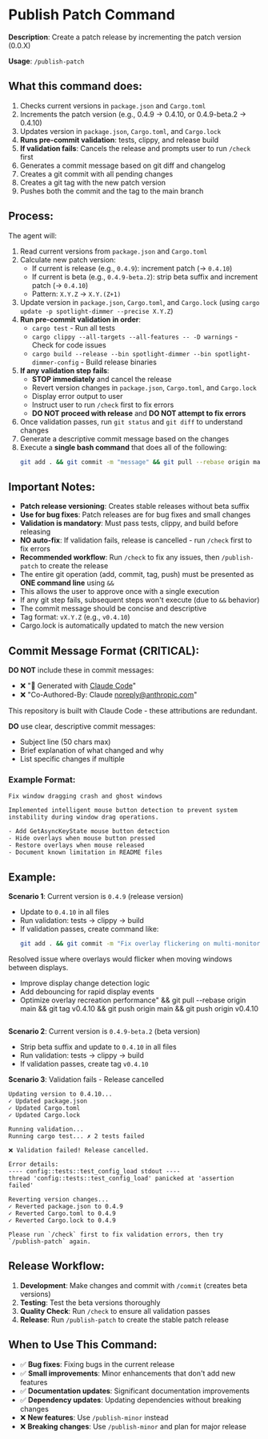 # Publish Patch Command

**Description**: Create a patch release by incrementing the patch version (0.0.X)

**Usage**: `/publish-patch`

## What this command does:

1. Checks current versions in `package.json` and `Cargo.toml`
2. Increments the patch version (e.g., 0.4.9 → 0.4.10, or 0.4.9-beta.2 → 0.4.10)
3. Updates version in `package.json`, `Cargo.toml`, and `Cargo.lock`
4. **Runs pre-commit validation**: tests, clippy, and release build
5. **If validation fails**: Cancels the release and prompts user to run `/check` first
6. Generates a commit message based on git diff and changelog
7. Creates a git commit with all pending changes
8. Creates a git tag with the new patch version
9. Pushes both the commit and the tag to the main branch

## Process:

The agent will:
1. Read current versions from `package.json` and `Cargo.toml`
2. Calculate new patch version:
   - If current is release (e.g., `0.4.9`): increment patch (→ `0.4.10`)
   - If current is beta (e.g., `0.4.9-beta.2`): strip beta suffix and increment patch (→ `0.4.10`)
   - Pattern: `X.Y.Z` → `X.Y.(Z+1)`
3. Update version in `package.json`, `Cargo.toml`, and `Cargo.lock` (using `cargo update -p spotlight-dimmer --precise X.Y.Z`)
4. **Run pre-commit validation in order**:
   - `cargo test` - Run all tests
   - `cargo clippy --all-targets --all-features -- -D warnings` - Check for code issues
   - `cargo build --release --bin spotlight-dimmer --bin spotlight-dimmer-config` - Build release binaries
5. **If any validation step fails**:
   - **STOP immediately** and cancel the release
   - Revert version changes in `package.json`, `Cargo.toml`, and `Cargo.lock`
   - Display error output to user
   - Instruct user to run `/check` first to fix errors
   - **DO NOT proceed with release** and **DO NOT attempt to fix errors**
6. Once validation passes, run `git status` and `git diff` to understand changes
7. Generate a descriptive commit message based on the changes
8. Execute a **single bash command** that does all of the following:
   ```bash
   git add . && git commit -m "message" && git pull --rebase origin main && git tag vX.Y.Z && git push origin main && git push origin vX.Y.Z
   ```

## Important Notes:

- **Patch release versioning**: Creates stable releases without beta suffix
- **Use for bug fixes**: Patch releases are for bug fixes and small changes
- **Validation is mandatory**: Must pass tests, clippy, and build before releasing
- **NO auto-fix**: If validation fails, release is cancelled - run `/check` first to fix errors
- **Recommended workflow**: Run `/check` to fix any issues, then `/publish-patch` to create the release
- The entire git operation (add, commit, tag, push) must be presented as **ONE command line** using `&&`
- This allows the user to approve once with a single execution
- If any git step fails, subsequent steps won't execute (due to `&&` behavior)
- The commit message should be concise and descriptive
- Tag format: `vX.Y.Z` (e.g., `v0.4.10`)
- Cargo.lock is automatically updated to match the new version

## Commit Message Format (CRITICAL):

**DO NOT** include these in commit messages:
- ❌ "🤖 Generated with [Claude Code](https://claude.com/claude-code)"
- ❌ "Co-Authored-By: Claude <noreply@anthropic.com>"

This repository is built with Claude Code - these attributions are redundant.

**DO** use clear, descriptive commit messages:
- Subject line (50 chars max)
- Brief explanation of what changed and why
- List specific changes if multiple

### Example Format:
```
Fix window dragging crash and ghost windows

Implemented intelligent mouse button detection to prevent system instability during window drag operations.

- Add GetAsyncKeyState mouse button detection
- Hide overlays when mouse button pressed
- Restore overlays when mouse released
- Document known limitation in README files
```

## Example:

**Scenario 1**: Current version is `0.4.9` (release version)
- Update to `0.4.10` in all files
- Run validation: tests → clippy → build
- If validation passes, create command like:
  ```bash
  git add . && git commit -m "Fix overlay flickering on multi-monitor setups

Resolved issue where overlays would flicker when moving windows between displays.

- Improve display change detection logic
- Add debouncing for rapid display events
- Optimize overlay recreation performance" && git pull --rebase origin main && git tag v0.4.10 && git push origin main && git push origin v0.4.10
  ```

**Scenario 2**: Current version is `0.4.9-beta.2` (beta version)
- Strip beta suffix and update to `0.4.10` in all files
- Run validation: tests → clippy → build
- If validation passes, create tag `v0.4.10`

**Scenario 3**: Validation fails - Release cancelled
```
Updating version to 0.4.10...
✓ Updated package.json
✓ Updated Cargo.toml
✓ Updated Cargo.lock

Running validation...
Running cargo test... ✗ 2 tests failed

❌ Validation failed! Release cancelled.

Error details:
---- config::tests::test_config_load stdout ----
thread 'config::tests::test_config_load' panicked at 'assertion failed'

Reverting version changes...
✓ Reverted package.json to 0.4.9
✓ Reverted Cargo.toml to 0.4.9
✓ Reverted Cargo.lock to 0.4.9

Please run `/check` first to fix validation errors, then try `/publish-patch` again.
```

## Release Workflow:

1. **Development**: Make changes and commit with `/commit` (creates beta versions)
2. **Testing**: Test the beta versions thoroughly
3. **Quality Check**: Run `/check` to ensure all validation passes
4. **Release**: Run `/publish-patch` to create the stable patch release

## When to Use This Command:

- ✅ **Bug fixes**: Fixing bugs in the current release
- ✅ **Small improvements**: Minor enhancements that don't add new features
- ✅ **Documentation updates**: Significant documentation improvements
- ✅ **Dependency updates**: Updating dependencies without breaking changes
- ❌ **New features**: Use `/publish-minor` instead
- ❌ **Breaking changes**: Use `/publish-minor` and plan for major release

